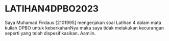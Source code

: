 # LATIHAN4DPBO2023
Saya Muhamad Firdaus [2101995] mengerjakan soal Latihan 4 dalam mata kuliah DPBO untuk keberkahanNya maka 
saya tidak melakukan kecurangan seperti yang telah dispesifikasikan. Aamiin.
